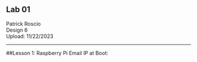 ## Lab 01
Patrick Roscio <br>
Design 6 <br>
Upload: 11/22/2023 <br>

---
##Lesson 1: Raspberry Pi Email IP at Boot:
